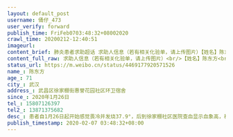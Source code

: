 ```yaml
---
layout: default_post
username: 俑仔_473
user_verify: forward
publish_time: FriFeb0703:48:32+08002020
crawl_time: 20200212-12:40:51
imageurl: 
content_brief: 肺炎患者求助超话 求助人信息（若有相关化验单，请上传图片）【姓名】陈东方【年龄】71【所在城市】武汉【所在小区、社区】武昌区徐家棚街惠誉花园社区环卫宿舍【患病时间】2020年1月26日【联系方式】15807126397【其他紧急联系人】13871375682【病情描述】患者自1月26日起开始感觉畏冷并 ...全文
content_full_raw: 求助人信息（若有相关化验单，请上传图片）<br/>【姓名】陈东方<br/>【年龄】71<br/>【所在城市】武汉<br/>【所在小区、社区】武昌区徐家棚街惠誉花园社区环卫宿舍<br/>【患病时间】2020年1月26日<br/>【联系方式】15807126397<br/>【其他紧急联系人】13871375682<br/>【病情描述】患者自1月26日起开始感觉畏冷并发烧37.9°，后到徐家棚社区医院查血显示血象高，社区医生说问题不大，吃点消炎药即可，当时药也未开，自行买药吃后退烧。没想隔天又发烧38°，就到武汉市武昌医院检查，发现血象依然高，肺部有阴影产生感染性病变，随即开药打针两天，咳喘症状加重，上楼气喘的不行。就连夜赶去武汉同济医院，又查了血象和肺部CT，依然很高，医生说肺部阴影比上次有所减少，继续打了三天针，但是患者咳喘症状加剧，走路说话都很吃力，气像是喘不过来一样，最后申请了核酸检测，结果阳性。目前患者已经无生活自理能力，全身没力气，咳喘非常严重，低烧中，无医院可住，社区也只是上报，不知哪天有结果？真心希望患者能够住进医院得到及时治疗，谢谢各位啦！<adata-url="http://t.cn/R2WxQOQ"href="http://weibo.com/p/1001018008642010000000000"data-hide=""><spanclass='url-icon'><imgstyle='width:1rem;height:1rem'src='https://h5.sinaimg.cn/upload/2015/09/25/3/timeline_card_small_location_default.png'></span><spanclass="surl-text">武汉</span></a>
status_url: https://m.weibo.cn/status/4469177920571526
name_: 陈东方
age_: 71
city_: 武汉
address_: 武昌区徐家棚街惠誉花园社区环卫宿舍
since_: 2020年1月26日
tel_: 15807126397
tel2_: 13871375682
desc_: 患者自1月26日起开始感觉畏冷并发烧37.9°，后到徐家棚社区医院查血显示血象高，社区医生说问题不大，吃点消炎药即可，当时药也未开，自行买药吃后退烧。没想隔天又发烧38°，就到武汉市武昌医院检查，发现血象依然高，肺部有阴影产生感染性病变，随即开药打针两天，咳喘症状加重，上楼气喘的不行。就连夜赶去武汉同济医院，又查了血象和肺部CT，依然很高，医生说肺部阴影比上次有所减少，继续打了三天针，但是患者咳喘症状加剧，走路说话都很吃力，气像是喘不过来一样，最后申请了核酸检测，结果阳性。目前患者已经无生活自理能力，全身没力气，咳喘非常严重，低烧中，无医院可住，社区也只是上报，不知哪天有结果？真心希望患者能够住进医院得到及时治疗，谢谢各位啦！<adata-url="http//t.cn/R2WxQOQ"href="http//weibo.com/p/1001018008642010000000000"data-hide=""><spanclass='url-icon'><imgstyle='width1rem;height1rem'src='https//h5.sinaimg.cn/upload/2015/09/25/3/timeline_card_small_location_default.png'></span><spanclass="surl-text">武汉</span></a>
publish_timestamp: 2020-02-07 03:48:32+08:00
---
```


